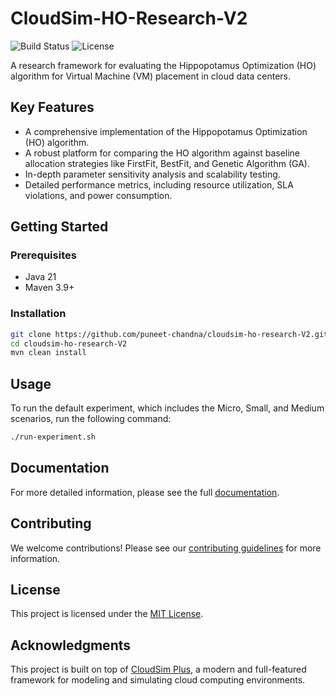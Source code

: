 # CloudSim-HO-Research-V2

![Build Status](https://img.shields.io/badge/build-passing-brightgreen)
![License](https://img.shields.io/badge/license-MIT-blue)

A research framework for evaluating the Hippopotamus Optimization (HO) algorithm for Virtual Machine (VM) placement in cloud data centers.

## Key Features

- A comprehensive implementation of the Hippopotamus Optimization (HO) algorithm.
- A robust platform for comparing the HO algorithm against baseline allocation strategies like FirstFit, BestFit, and Genetic Algorithm (GA).
- In-depth parameter sensitivity analysis and scalability testing.
- Detailed performance metrics, including resource utilization, SLA violations, and power consumption.

## Getting Started

### Prerequisites

- Java 21
- Maven 3.9+

### Installation

```bash
git clone https://github.com/puneet-chandna/cloudsim-ho-research-V2.git
cd cloudsim-ho-research-V2
mvn clean install
```

## Usage

To run the default experiment, which includes the Micro, Small, and Medium scenarios, run the following command:

```bash
./run-experiment.sh
```

## Documentation

For more detailed information, please see the full [documentation](https://puneet-chandna.github.io/cloudsim-ho-research-V2-docs/).

## Contributing

We welcome contributions! Please see our [contributing guidelines](./CONTRIBUTING.md) for more information.

## License

This project is licensed under the [MIT License](./LICENSE).

## Acknowledgments

This project is built on top of [CloudSim Plus](http://cloudsimplus.org/), a modern and full-featured framework for modeling and simulating cloud computing environments.